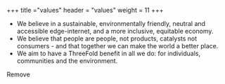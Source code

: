 +++
title ="values"
header = "values"
weight = 11
+++
* We believe in a sustainable, environmentally friendly, neutral and accessible edge-internet, and a more inclusive, equitable economy.
* We believe that people are people, not products, catalysts not consumers - and that together we can make the world a better place.
* We aim to have a ThreeFold benefit in all we do: for individuals, communities and the environment.

Remove
